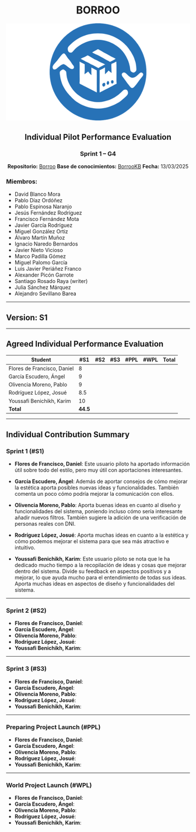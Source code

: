 <div align="center">

# BORROO

![](../imagenes/borrooLogo.png)

## Individual Pilot Performance Evaluation

### Sprint 1 – G4
**Repositorio:** [Borroo](https://github.com/ISPP-2425-G4/borroo)
**Base de conocimientos:** [BorrooKB](https://borrookb.netlify.app/)
**Fecha:** 13/03/2025


</div>

### Miembros:
- David Blanco Mora
- Pablo Díaz Ordóñez
- Pablo Espinosa Naranjo
- Jesús Fernández Rodríguez
- Francisco Fernández Mota
- Javier García Rodríguez
- Miguel González Ortiz
- Álvaro Martín Muñoz
- Ignacio Naredo Bernardos
- Javier Nieto Vicioso
- Marco Padilla Gómez
- Miguel Palomo García
- Luis Javier Periáñez Franco
- Alexander Picón Garrote
- Santiago Rosado Raya (writer)
- Julia Sánchez Márquez
- Alejandro Sevillano Barea



---

## **Version: S1**

---

## **Agreed Individual Performance Evaluation**

| Student                         | #S1  | #S2  | #S3  | #PPL | #WPL | **Total** |
|---------------------------------|------|------|------|------|------|------------------|
| Flores de Francisco, Daniel    | 8    |      |      |      |      |                 |
| García Escudero, Ángel         | 9    |      |      |      |      |                 |
| Olivencia Moreno, Pablo        | 9    |      |      |      |      |                 |
| Rodríguez López, Josué         | 8.5  |      |      |      |      |               |
| Youssafi Benichikh, Karim      | 10   |      |      |      |      |                |
| **Total**                      | **44.5** |  |  |  |  |  |

---

## **Individual Contribution Summary**

### **Sprint 1 (#S1)**

- **Flores de Francisco, Daniel**: Este usuario piloto ha aportado información útil sobre todo del estilo, pero muy útil con aportaciones interesantes. 

- **García Escudero, Ángel**: Además de aportar consejos de cómo mejorar la estética aporta posibles nuevas ideas y funcionalidades. También comenta un poco cómo podría mejorar la comunicación con ellos.

- **Olivencia Moreno, Pablo**: Aporta buenas ideas en cuanto al diseño y funcionalidades del sistema, poniendo incluso cómo sería interesante añadir nuevos filtros. También sugiere la adición de una verificación de personas reales con DNI.  

- **Rodríguez López, Josué**: Aporta muchas ideas en cuanto a la estética y cómo podemos mejorar el sistema para que sea más atractivo e intuitivo.  

- **Youssafi Benichikh, Karim**: Este usuario piloto se nota que le ha dedicado mucho tiempo a la recopilación de ideas y cosas que mejorar dentro del sistema. Divide su feedback en aspectos positivos y a mejorar, lo que ayuda mucho para el entendimiento de todas sus ideas. Aporta muchas ideas en aspectos de diseño y funcionalidades del sistema.  

---

### **Sprint 2 (#S2)**

- **Flores de Francisco, Daniel**:  
- **García Escudero, Ángel**:  
- **Olivencia Moreno, Pablo**:  
- **Rodríguez López, Josué**:  
- **Youssafi Benichikh, Karim**:  

---

### **Sprint 3 (#S3)**

- **Flores de Francisco, Daniel**:  
- **García Escudero, Ángel**:  
- **Olivencia Moreno, Pablo**:  
- **Rodríguez López, Josué**:  
- **Youssafi Benichikh, Karim**:  

---

### **Preparing Project Launch (#PPL)**

- **Flores de Francisco, Daniel**:  
- **García Escudero, Ángel**:  
- **Olivencia Moreno, Pablo**:  
- **Rodríguez López, Josué**:  
- **Youssafi Benichikh, Karim**:  

---

### **World Project Launch (#WPL)**

- **Flores de Francisco, Daniel**:  
- **García Escudero, Ángel**:  
- **Olivencia Moreno, Pablo**:  
- **Rodríguez López, Josué**:  
- **Youssafi Benichikh, Karim**:  
